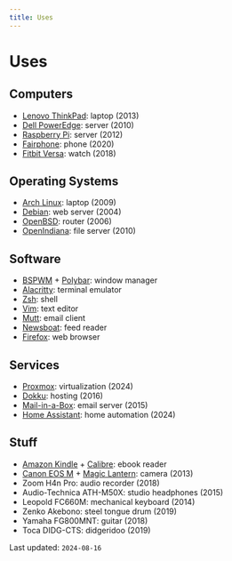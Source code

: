 ```yaml
---
title: Uses
---
```


# Uses

## Computers

- [Lenovo ThinkPad](https://en.wikipedia.org/wiki/ThinkPad): laptop (2013)
- [Dell PowerEdge](https://en.wikipedia.org/wiki/PowerEdge): server (2010)
- [Raspberry Pi](https://www.raspberrypi.org): server (2012)
- [Fairphone](https://www.fairphone.com/): phone (2020)
- [Fitbit Versa](https://www.fitbit.com/): watch (2018)

## Operating Systems

- [Arch Linux](https://archlinux.org/): laptop (2009)
- [Debian](https://www.debian.org/): web server (2004)
- [OpenBSD](https://www.openbsd.org/): router (2006)
- [OpenIndiana](https://www.openindiana.org/): file server (2010)

## Software

- [BSPWM](https://github.com/baskerville/bspwm) + [Polybar](https://polybar.github.io/): window manager
- [Alacritty](https://alacritty.org/): terminal emulator
- [Zsh](https://www.zsh.org/): shell
- [Vim](https://www.vim.org/): text editor
- [Mutt](http://www.mutt.org/): email client
- [Newsboat](https://newsboat.org/): feed reader
- [Firefox](https://www.mozilla.org/en-US/firefox/): web browser

## Services

- [Proxmox](https://www.proxmox.com): virtualization (2024)
- [Dokku](https://dokku.com/): hosting (2016)
- [Mail-in-a-Box](https://mailinabox.email/): email server (2015)
- [Home Assistant](https://www.home-assistant.io/): home automation (2024)

## Stuff

- [Amazon Kindle](https://en.wikipedia.org/wiki/Amazon_Kindle) + [Calibre](https://calibre-ebook.com/): ebook reader
- [Canon EOS M](https://en.wikipedia.org/wiki/Canon_EOS_M) + [Magic Lantern](https://www.magiclantern.fm/): camera (2013)
- Zoom H4n Pro: audio recorder (2018)
- Audio-Technica ATH-M50X: studio headphones (2015)
- Leopold FC660M: mechanical keyboard (2014)
- Zenko Akebono: steel tongue drum (2019)
- Yamaha FG800MNT: guitar (2018)
- Toca DIDG-CTS: didgeridoo (2019)

Last updated: `2024-08-16`
